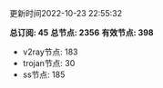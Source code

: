 更新时间2022-10-23 22:55:32

**总订阅: 45**
**总节点: 2356**
**有效节点: 398**
- v2ray节点: 183
- trojan节点: 30
- ss节点: 185
